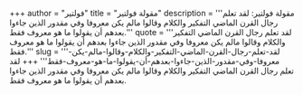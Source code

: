+++
author = "فولتير"
title = "مقولة فولتير"
description = '''مقولة فولتير: لقد تعلم رجال القرن الماضي التفكير والكلام وقالوا مالم يكن معروفا وفي مقدور الذين جاءوا بعدهم أن يقولوا ما هو معروف فقط.'''
quote = '''لقد تعلم رجال القرن الماضي التفكير والكلام وقالوا مالم يكن معروفا وفي مقدور الذين جاءوا بعدهم أن يقولوا ما هو معروف فقط.'''
slug = '''لقد-تعلم-رجال-القرن-الماضي-التفكير-والكلام-وقالوا-مالم-يكن-معروفا-وفي-مقدور-الذين-جاءوا-بعدهم-أن-يقولوا-ما-هو-معروف-فقط'''
+++
لقد تعلم رجال القرن الماضي التفكير والكلام وقالوا مالم يكن معروفا وفي مقدور الذين جاءوا بعدهم أن يقولوا ما هو معروف فقط.
